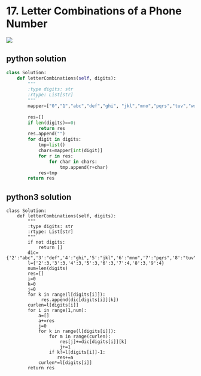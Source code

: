 # 17. Letter Combinations of a Phone Number
<img src="https://github.com/vampire1996/LeetCode/blob/master/Problems/1-100/17.%20Letter%20Combinations%20of%20a%20Phone%20Number/problem.png"/>

## python solution
```python
class Solution:
    def letterCombinations(self, digits):
        """
        :type digits: str
        :rtype: List[str]
        """
        mapper=["0","1","abc","def","ghi", "jkl","mno","pqrs","tuv","wxyz"]
        
        res=[]
        if len(digits)==0:
            return res
        res.append("")
        for digit in digits:
            tmp=list()
            chars=mapper[int(digit)]
            for r in res:
                for char in chars:
                    tmp.append(r+char)
            res=tmp
        return res
```

## python3 solution
```python3
class Solution:
    def letterCombinations(self, digits):
        """
        :type digits: str
        :rtype: List[str]
        """
        if not digits:
            return []
        dic={'2':"abc",'3':"def",'4':"ghi",'5':"jkl",'6':"mno",'7':"pqrs",'8':"tuv",'9':"wxyz"}
        l={'2':3,'3':3,'4':3,'5':3,'6':3,'7':4,'8':3,'9':4}
        num=len(digits)
        res=[]
        i=0
        k=0
        j=0
        for k in range(l[digits[i]]):
             res.append(dic[digits[i]][k]) 
        curlen=l[digits[i]]      
        for i in range(1,num):
            a=[]
            a+=res
            j=0
            for k in range(l[digits[i]]):
                for m in range(curlen): 
                    res[j]+=dic[digits[i]][k]
                    j+=1  
                if k!=l[digits[i]]-1:
                   res+=a   
            curlen*=l[digits[i]]
        return res  
```
